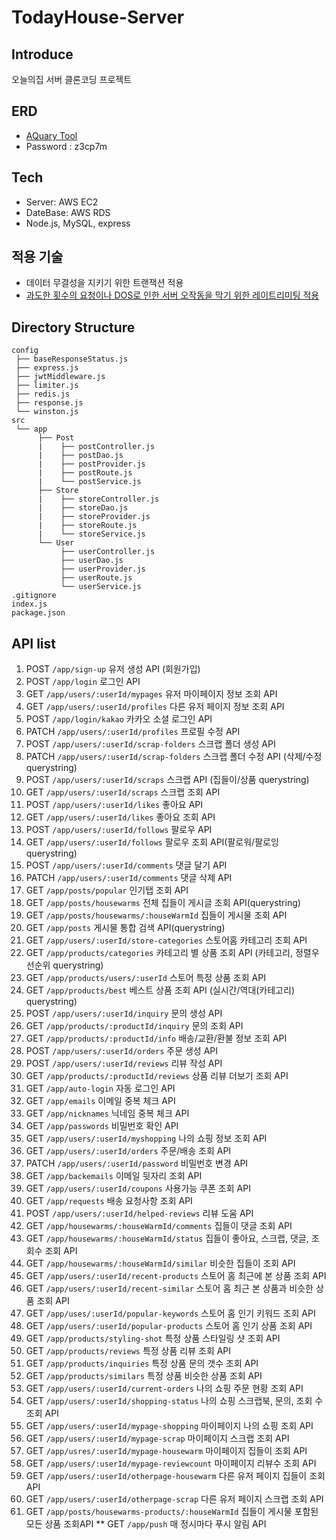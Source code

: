 # TodayHouse-Server
## Introduce
오늘의집 서버 클론코딩 프로젝트

## ERD
- [AQuary Tool](https://aquerytool.com/aquerymain/index/?rurl=34abeb03-8674-4e46-b91f-f4b05dba67ab&)
- Password : z3cp7m

## Tech
- Server: AWS EC2
- DateBase: AWS RDS
- Node.js, MySQL, express

## 적용 기술
- 데이터 무결성을 지키기 위한 트랜잭션 적용
- [과도한 횟수의 요청이나 DOS로 인한 서버 오작동을 막기 위한 레이트리미팅 적용](https://velog.io/@xx0hn/Server-Node.js-%EB%A0%88%EC%9D%B4%ED%8A%B8%EB%A6%AC%EB%AF%B8%ED%8C%85Rate-Limiting-%EC%A0%81%EC%9A%A9)

## Directory Structure
```
config
 ├── baseResponseStatus.js
 ├── express.js
 ├── jwtMiddleware.js
 ├── limiter.js
 ├── redis.js
 ├── response.js
 └── winston.js
src
 └── app
      ├── Post
      |    ├── postController.js
      |    ├── postDao.js
      |    ├── postProvider.js
      |    ├── postRoute.js
      |    └── postService.js
      ├── Store
      |    ├── storeController.js
      |    ├── storeDao.js
      |    ├── storeProvider.js
      |    ├── storeRoute.js
      |    └── storeService.js 
      └── User
           ├── userController.js
           ├── userDao.js
           ├── userProvider.js
           ├── userRoute.js
           └── userService.js
.gitignore
index.js
package.json
```

## API list
1.	POST	`/app/sign-up`	유저 생성 API (회원가입)
2.	POST	`/app/login`	로그인 API
3.	GET	`/app/users/:userId/mypages`	유저 마이페이지 정보 조회 API
4.	GET	`/app/users/:userId/profiles`	다른 유저 페이지 정보 조회 API
5.	POST	`/app/login/kakao`	카카오 소셜 로그인 API
6.	PATCH	`/app/users/:userId/profiles`	프로필 수정 API
7.	POST	`/app/users/:userId/scrap-folders`	스크랩 폴더 생성 API
8.	PATCH	`/app/users/:userId/scrap-folders`	스크랩 폴더 수정 API (삭제/수정 querystring)
9.  POST	`/app/users/:userId/scraps`	스크랩 API (집들이/상품 querystring)
10.	GET	`/app/users/:userId/scraps`	스크랩 조회 API
11.	POST	`/app/users/:userId/likes`	좋아요 API 
12.	GET	`/app/users/:userId/likes`	좋아요 조회 API 
13.	POST	`/app/users/:userId/follows`	팔로우 API 
14.	GET	`/app/users/:userId/follows`	팔로우 조회 API(팔로워/팔로잉 querystring)
15.	POST	`/app/users/:userId/comments`	댓글 달기 API 
16.	PATCH	`/app/users/:userId/comments`	댓글 삭제 API 
17.	GET	`/app/posts/popular`	인기탭 조회 API
18.	GET	`/app/posts/housewarms`	전체 집들이 게시글 조회 API(querystring)
19.	GET	`/app/posts/housewarms/:houseWarmId`	집들이 게시물 조회 API
20.	GET	`/app/posts`	게시물 통합 검색 API(querystring)
21.	GET	`/app/users/:userId/store-categories`	스토어홈 카테고리 조회 API
22.	GET	`/app/products/categories`	카테고리 별 상품 조회 API (카테고리, 정렬우선순위 querystring)
23.	GET	`/app/products/users/:userId`	 스토어 특정 상품 조회 API
24.	GET	`/app/products/best`	베스트 상품 조회 API (실시간/역대(카테고리) querystring)
25.	POST	`/app/users/:userId/inquiry`	문의 생성 API
26.	GET	`/app/products/:productId/inquiry`	문의 조회 API
27.	GET	`/app/products/:productId/info`	배송/교환/환불 정보 조회 API
28.	POST	`/app/users/:userId/orders`	주문 생성 API
29.	POST	`/app/users/:userId/reviews`	리뷰 작성 API
30.	GET	`/app/products/:productId/reviews`	상품 리뷰 더보기 조회 API 
31.	GET	`/app/auto-login`	자동 로그인 API
32.	GET	`/app/emails`	이메일 중복 체크 API
33.	GET	`/app/nicknames`	닉네임 중복 체크 API
34.	GET	`/app/passwords`	비밀번호 확인 API
35.	GET	`/app/users/:userId/myshopping`	나의 쇼핑 정보 조회 API
36.	GET	`/app/users/:userId/orders`	주문/배송 조회 API
37.	PATCH	`/app/users/:userId/password`	비밀번호 변경 API
38.	GET	`/app/backemails`	이메일 뒷자리 조회 API
39.	GET	`/app/users/:userId/coupons`	사용가능 쿠폰 조회 API
40.	GET	`/app/requests`	배송 요청사항 조회 API
41.	POST	`/app/users/:userId/helped-reviews`	리뷰 도움 API
42.	GET	`/app/housewarms/:houseWarmId/comments`	집들이 댓글 조회 API
43.	GET	`/app/housewarms/:houseWarmId/status`	집들이 좋아요, 스크랩, 댓글, 조회수 조회 API
44.	GET	`/app/housewarms/:houseWarmId/similar`	비슷한 집들이 조회 API
45.	GET	`/app/users/:userId/recent-products`	스토어 홈 최근에 본 상품 조회 API
46.	GET	`/app/users/:userId/recent-similar`	스토어 홈 최근 본 상품과 비슷한 상품 조회 API
47.	GET	`/app/uses/:userId/popular-keywords`	스토어 홈 인기 키워드 조회 API
48.	GET	`/app/users/:userId/popular-products`	스토어 홈 인기 상품 조회 API
49.	GET	`/app/products/styling-shot`	특정 상품 스타일링 샷 조회 API
50.	GET	`/app/products/reviews`	특정 상품 리뷰 조회 API
51.	GET	`/app/products/inquiries`	특정 상품 문의 갯수 조회 API
52.	GET	`/app/products/similars`	특정 상품 비슷한 상품 조회 API
53.	GET	`/app/users/:userId/current-orders`	나의 쇼핑 주문 현황 조회 API
54.	GET	`/app/users/:userId/shopping-status`	나의 쇼핑 스크랩북, 문의, 조회 수 조회 API
55.	GET	`/app/users/:userId/mypage-shopping`	마이페이지 나의 쇼핑 조회 API
56.	GET	`/app/users/:userId/mypage-scrap`	마이페이지 스크랩 조회 API
57.	GET	`/app/usres/:userId/mypage-housewarm`	마이페이지 집들이 조회 API
58.	GET	`/app/users/:userId/mypage-reviewcount`	마이페이지 리뷰수 조회 API
59.	GET	`/app/users/:userId/otherpage-housewarm`	다른 유저 페이지 집들이 조회 API
60.	GET	`/app/users/:userId/otherpage-scrap`	다른 유저 페이지 스크랩 조회 API
61.	GET	`/app/posts/housewarms-products/:houseWarmId`	 집들이 게시물 포함된 모든 상품 조회API
**  GET	`/app/push`	매 정시마다 푸시 알림 API
